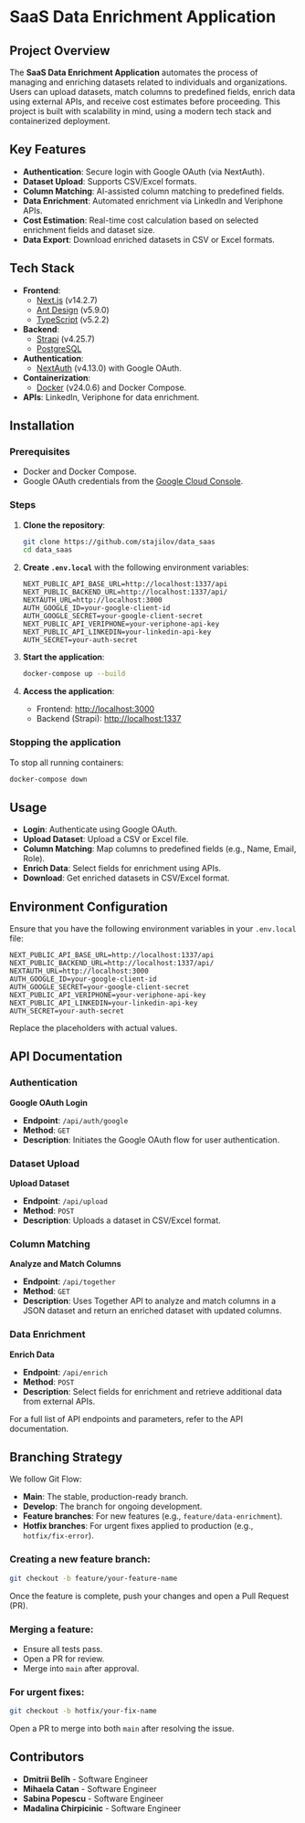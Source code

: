 # SaaS Data Enrichment Application

## Project Overview
The **SaaS Data Enrichment Application** automates the process of managing and enriching datasets related to individuals and organizations. Users can upload datasets, match columns to predefined fields, enrich data using external APIs, and receive cost estimates before proceeding. This project is built with scalability in mind, using a modern tech stack and containerized deployment.

## Key Features
- **Authentication**: Secure login with Google OAuth (via NextAuth).
- **Dataset Upload**: Supports CSV/Excel formats.
- **Column Matching**: AI-assisted column matching to predefined fields.
- **Data Enrichment**: Automated enrichment via LinkedIn and Veriphone APIs.
- **Cost Estimation**: Real-time cost calculation based on selected enrichment fields and dataset size.
- **Data Export**: Download enriched datasets in CSV or Excel formats.
  
## Tech Stack
- **Frontend**: 
  - [Next.js](https://nextjs.org/) (v14.2.7)
  - [Ant Design](https://ant.design/) (v5.9.0)
  - [TypeScript](https://www.typescriptlang.org/) (v5.2.2)
- **Backend**:
  - [Strapi](https://strapi.io/) (v4.25.7)
  - [PostgreSQL](https://www.postgresql.org/)
- **Authentication**: 
  - [NextAuth](https://next-auth.js.org/) (v4.13.0) with Google OAuth.
- **Containerization**: 
  - [Docker](https://www.docker.com/) (v24.0.6) and Docker Compose.
- **APIs**: LinkedIn, Veriphone for data enrichment.

## Installation

### Prerequisites
- Docker and Docker Compose.
- Google OAuth credentials from the [Google Cloud Console](https://console.cloud.google.com/).

### Steps
1. **Clone the repository**:
    ```bash
    git clone https://github.com/stajilov/data_saas
    cd data_saas
    ```

2. **Create `.env.local`** with the following environment variables:
    ```env
    NEXT_PUBLIC_API_BASE_URL=http://localhost:1337/api
    NEXT_PUBLIC_BACKEND_URL=http://localhost:1337/api/
    NEXTAUTH_URL=http://localhost:3000
    AUTH_GOOGLE_ID=your-google-client-id
    AUTH_GOOGLE_SECRET=your-google-client-secret
    NEXT_PUBLIC_API_VERIPHONE=your-veriphone-api-key
    NEXT_PUBLIC_API_LINKEDIN=your-linkedin-api-key
    AUTH_SECRET=your-auth-secret
    ```

3. **Start the application**:
    ```bash
    docker-compose up --build
    ```

4. **Access the application**:
   - Frontend: [http://localhost:3000](http://localhost:3000)
   - Backend (Strapi): [http://localhost:1337](http://localhost:1337)

### Stopping the application
To stop all running containers:
```bash
docker-compose down
```
## Usage
- **Login**: Authenticate using Google OAuth.
- **Upload Dataset**: Upload a CSV or Excel file.
- **Column Matching**: Map columns to predefined fields (e.g., Name, Email, Role).
- **Enrich Data**: Select fields for enrichment using APIs.
- **Download**: Get enriched datasets in CSV/Excel format.

## Environment Configuration
Ensure that you have the following environment variables in your `.env.local` file:

```env
NEXT_PUBLIC_API_BASE_URL=http://localhost:1337/api
NEXT_PUBLIC_BACKEND_URL=http://localhost:1337/api/
NEXTAUTH_URL=http://localhost:3000
AUTH_GOOGLE_ID=your-google-client-id
AUTH_GOOGLE_SECRET=your-google-client-secret
NEXT_PUBLIC_API_VERIPHONE=your-veriphone-api-key
NEXT_PUBLIC_API_LINKEDIN=your-linkedin-api-key
AUTH_SECRET=your-auth-secret
```
Replace the placeholders with actual values.  

## API Documentation

### Authentication

**Google OAuth Login**

* **Endpoint**: `/api/auth/google`
* **Method**: `GET`
* **Description**: Initiates the Google OAuth flow for user authentication.

### Dataset Upload

**Upload Dataset**

* **Endpoint**: `/api/upload`
* **Method**: `POST`
* **Description**: Uploads a dataset in CSV/Excel format.

### Column Matching

**Analyze and Match Columns**

- **Endpoint**: `/api/together`
- **Method**: `GET`
- **Description**: Uses Together API to analyze and match columns in a JSON dataset and return an enriched dataset with updated columns.

### Data Enrichment

**Enrich Data**

* **Endpoint**: `/api/enrich`
* **Method**: `POST`
* **Description**: Select fields for enrichment and retrieve additional data from external APIs.

For a full list of API endpoints and parameters, refer to the API documentation.

## Branching Strategy

We follow Git Flow:

* **Main**: The stable, production-ready branch.
* **Develop**: The branch for ongoing development.
* **Feature branches**: For new features (e.g., `feature/data-enrichment`).
* **Hotfix branches**: For urgent fixes applied to production (e.g., `hotfix/fix-error`).

### Creating a new feature branch:

```bash
git checkout -b feature/your-feature-name
```
Once the feature is complete, push your changes and open a Pull Request (PR).

### Merging a feature:

* Ensure all tests pass.
* Open a PR for review.
* Merge into `main` after approval.

### For urgent fixes:

```bash
git checkout -b hotfix/your-fix-name
```

Open a PR to merge into both `main` after resolving the issue.

## Contributors

* **Dmitrii Belîh** - Software Engineer
* **Mihaela Catan** - Software Engineer
* **Sabina Popescu** - Software Engineer
* **Madalina Chirpicinic** - Software Engineer